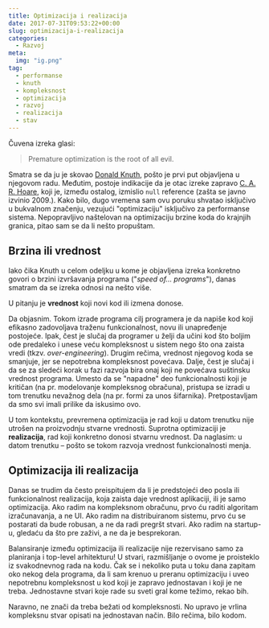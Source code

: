 ```yaml
---
title: Optimizacija i realizacija
date: 2017-07-31T09:53:22+00:00
slug: optimizacija-i-realizacija
categories:
  - Razvoj
meta:
  img: "ig.png"
tag:
  - performanse
  - knuth
  - kompleksnost
  - optimizacija
  - razvoj
  - realizacija
  - stav
---
```


Čuvena izreka glasi:

> Premature optimization is the root of all evil.

<!--more-->

Smatra se da ju je skovao [Donald Knuth](https://en.wikipedia.org/wiki/Donald_Knuth), pošto je prvi put objavljena u njegovom radu. Međutim, postoje indikacije da je otac izreke zapravo [C. A. R. Hoare](https://en.wikipedia.org/wiki/Tony_Hoare), koji je, između ostalog, izmislio `null` reference (zašta se javno izvinio 2009.). Kako bilo, dugo vremena sam ovu poruku shvatao isključivo u bukvalnom značenju, vezujući "optimizaciju" isključivo za performanse sistema. Nepopravljivo naštelovan na optimizaciju brzine koda do krajnjih granica, pitao sam se da li nešto propuštam.

## Brzina ili vrednost

Iako čika Knuth u celom odeljku u kome je objavljena izreka konkretno govori o brzini izvršavanja programa ("_speed of... programs_"), danas smatram da se izreka odnosi na nešto više.

U pitanju je **vrednost** koji novi kod ili izmena donose.

Da objasnim. Tokom izrade programa cilj programera je da napiše kod koji efikasno zadovoljava traženu funkcionalnost, novu ili unapređenje postojeće. Ipak, čest je slučaj da programer u želji da učini kod što boljim ode predaleko i unese veću kompleksnost u sistem nego što ona zaista vredi (tkzv. _over-engineering_). Drugim rečima, vrednost njegovog koda se smanjuje, jer se nepotrebna kompleksnost povećava. Dalje, čest je slučaj i da se za sledeći korak u fazi razvoja bira onaj koji ne povećava suštinsku vrednost programa. Umesto da se "napadne" deo funkcionalnosti koji je kritičan (na pr. modelovanje kompleksnog obračuna), pristupa se izradi u tom trenutku nevažnog dela (na pr. formi za unos šifarnika). Pretpostavljam da smo svi imali prilike da iskusimo ovo.

U tom kontekstu, prevremena optimizacija je rad koji u datom trenutku nije utrošen na proizvodnju stvarne vrednosti. Suprotna optimizaciji je **realizacija**, rad koji konkretno donosi stvarnu vrednost. Da naglasim: u datom trenutku – pošto se tokom razvoja vrednost funkcionalnosti menja.

## Optimizacija ili realizacija

Danas se trudim da često preispitujem da li je predstojeći deo posla ili funkcionalnost realizacija, koja zaista daje vrednost aplikaciji, ili je samo optimizacija. Ako radim na kompleksnom obračunu, prvo ću raditi algoritam izračunavanja, a ne UI. Ako radim na distribuiranom sistemu, prvo ću se postarati da bude robusan, a ne da radi pregršt stvari. Ako radim na startup-u, gledaću da što pre zaživi, a ne da je besprekoran.

Balansiranje između optimizacija ili realizacije nije rezervisano samo za planiranja i top-level arhitekturu! U stvari, razmišljanje o ovome je proisteklo iz svakodnevnog rada na kodu. Čak se i nekoliko puta u toku dana zapitam oko nekog dela programa, da li sam krenuo u preranu optimizaciju i uveo nepotrebnu kompleksnost u kod koji je zapravo jednostavan i koji je ne treba. Jednostavne stvari koje rade su sveti gral kome težimo, rekao bih.

Naravno, ne znači da treba bežati od kompleksnosti. No upravo je vrlina kompleksnu stvar opisati na jednostavan način. Bilo rečima, bilo kodom.
